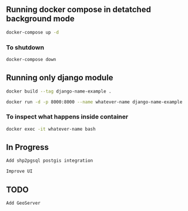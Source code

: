 ## Running docker compose in detatched background mode

```bash
docker-compose up -d
```
### To shutdown

```bash
docker-compose down
```
## Running only django module

```bash
docker build --tag django-name-example .
```

```bash
docker run -d -p 8000:8000 --name whatever-name django-name-example
```
### To inspect what happens inside container

```bash
docker exec -it whatever-name bash
```

## In Progress

```bash
Add shp2pgsql postgis integration 
```

```bash
Improve UI
```
## TODO

```bash
Add GeoServer 
```
